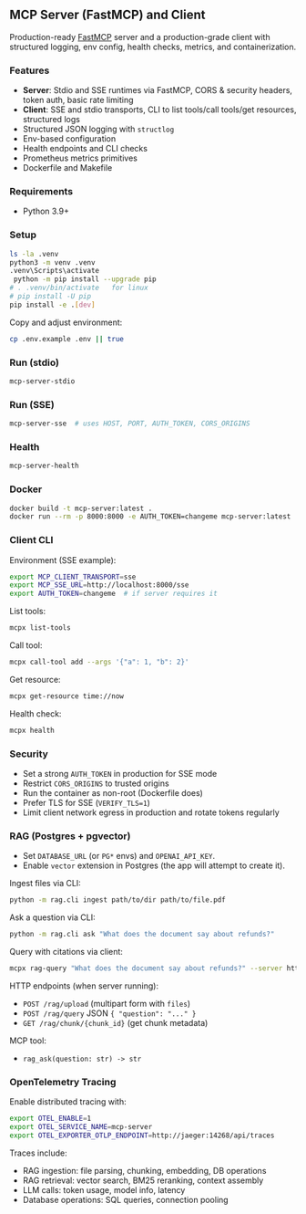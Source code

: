 ## MCP Server (FastMCP) and Client

Production-ready [FastMCP] server and a production-grade client with structured logging, env config, health checks, metrics, and containerization.

### Features
- **Server**: Stdio and SSE runtimes via FastMCP, CORS & security headers, token auth, basic rate limiting
- **Client**: SSE and stdio transports, CLI to list tools/call tools/get resources, structured logs
- Structured JSON logging with `structlog`
- Env-based configuration
- Health endpoints and CLI checks
- Prometheus metrics primitives
- Dockerfile and Makefile

### Requirements
- Python 3.9+

### Setup
```bash
ls -la .venv
python3 -m venv .venv
.venv\Scripts\activate
 python -m pip install --upgrade pip
# . .venv/bin/activate   for linux
# pip install -U pip
pip install -e .[dev]
```

Copy and adjust environment:
```bash
cp .env.example .env || true
```

### Run (stdio)
```bash
mcp-server-stdio
```

### Run (SSE)
```bash
mcp-server-sse  # uses HOST, PORT, AUTH_TOKEN, CORS_ORIGINS
```

### Health
```bash
mcp-server-health
```

### Docker
```bash
docker build -t mcp-server:latest .
docker run --rm -p 8000:8000 -e AUTH_TOKEN=changeme mcp-server:latest
```

### Client CLI
Environment (SSE example):
```bash
export MCP_CLIENT_TRANSPORT=sse
export MCP_SSE_URL=http://localhost:8000/sse
export AUTH_TOKEN=changeme  # if server requires it
```

List tools:
```bash
mcpx list-tools
```

Call tool:
```bash
mcpx call-tool add --args '{"a": 1, "b": 2}'
```

Get resource:
```bash
mcpx get-resource time://now
```

Health check:
```bash
mcpx health
```

### Security
- Set a strong `AUTH_TOKEN` in production for SSE mode
- Restrict `CORS_ORIGINS` to trusted origins
- Run the container as non-root (Dockerfile does)
 - Prefer TLS for SSE (`VERIFY_TLS=1`)
 - Limit client network egress in production and rotate tokens regularly

### RAG (Postgres + pgvector)
- Set `DATABASE_URL` (or `PG*` envs) and `OPENAI_API_KEY`.
- Enable `vector` extension in Postgres (the app will attempt to create it).

Ingest files via CLI:
```bash
python -m rag.cli ingest path/to/dir path/to/file.pdf
```

Ask a question via CLI:
```bash
python -m rag.cli ask "What does the document say about refunds?"
```

Query with citations via client:
```bash
mcpx rag-query "What does the document say about refunds?" --server http://localhost:8000
```

HTTP endpoints (when server running):
- `POST /rag/upload` (multipart form with `files`)
- `POST /rag/query` JSON `{ "question": "..." }`
- `GET /rag/chunk/{chunk_id}` (get chunk metadata)

MCP tool:
- `rag_ask(question: str) -> str`

### OpenTelemetry Tracing
Enable distributed tracing with:
```bash
export OTEL_ENABLE=1
export OTEL_SERVICE_NAME=mcp-server
export OTEL_EXPORTER_OTLP_ENDPOINT=http://jaeger:14268/api/traces
```

Traces include:
- RAG ingestion: file parsing, chunking, embedding, DB operations
- RAG retrieval: vector search, BM25 reranking, context assembly
- LLM calls: token usage, model info, latency
- Database operations: SQL queries, connection pooling

[FastMCP]: https://github.com/fastmcp/FastMCP


